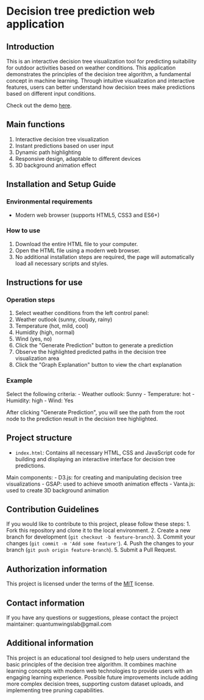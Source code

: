 <h1>Decision tree prediction web application</h1>
<h2>Introduction</h2>
<p>This is an interactive decision tree visualization tool for predicting suitability for outdoor activities based on weather conditions. This application demonstrates the principles of the decision tree algorithm, a fundamental concept in machine learning. Through intuitive visualization and interactive features, users can better understand how decision trees make predictions based on different input conditions. </p>

Check out the demo [here](https://quantumwings.github.io/Decision-Tree-Prediction/).

<h2>Main functions</h2>
<ol>
<li>Interactive decision tree visualization</li>
<li>Instant predictions based on user input</li>
<li>Dynamic path highlighting</li>
<li>Responsive design, adaptable to different devices</li>
<li>3D background animation effect</li>
</ol>
<h2>Installation and Setup Guide</h2>
<h3>Environmental requirements</h3>
<ul>
<li>Modern web browser (supports HTML5, CSS3 and ES6+)</li>
</ul>
<h3>How to use</h3>
<ol>
<li>Download the entire HTML file to your computer. </li>
<li>Open the HTML file using a modern web browser. </li>
<li>No additional installation steps are required, the page will automatically load all necessary scripts and styles. </li>
</ol>
<h2>Instructions for use</h2>
<h3>Operation steps</h3>
<ol>
<li>Select weather conditions from the left control panel:</li>
<li>Weather outlook (sunny, cloudy, rainy)</li>
<li>Temperature (hot, mild, cool)</li>
<li>Humidity (high, normal)</li>
<li>Wind (yes, no)</li>
<li>Click the "Generate Prediction" button to generate a prediction</li>
<li>Observe the highlighted predicted paths in the decision tree visualization area</li>
<li>Click the "Graph Explanation" button to view the chart explanation</li>
</ol>
<h3>Example</h3>
<p>Select the following criteria:
- Weather outlook: Sunny
- Temperature: hot
- Humidity: high
- Wind: Yes</p>
<p>After clicking "Generate Prediction", you will see the path from the root node to the prediction result in the decision tree highlighted. </p>
<h2>Project structure</h2>
<ul>
<li><code>index.html</code>: Contains all necessary HTML, CSS and JavaScript code for building and displaying an interactive interface for decision tree predictions. </li>
</ul>
<p>Main components:
- D3.js: for creating and manipulating decision tree visualizations
- GSAP: used to achieve smooth animation effects
- Vanta.js: used to create 3D background animation</p>
<h2>Contribution Guidelines</h2>
<p>If you would like to contribute to this project, please follow these steps:
1. Fork this repository and clone it to the local environment.
2. Create a new branch for development (<code>git checkout -b feature-branch</code>).
3. Commit your changes (<code>git commit -m 'Add some feature'</code>).
4. Push the changes to your branch (<code>git push origin feature-branch</code>).
5. Submit a Pull Request. </p>
<h2>Authorization information</h2>
<p>This project is licensed under the terms of the <a href="https://opensource.org/licenses/MIT">MIT</a> license. </p>
<h2>Contact information</h2>
<p>If you have any questions or suggestions, please contact the project maintainer: quantumwingslab@gmail.com</p>
<h2>Additional information</h2>
<p>This project is an educational tool designed to help users understand the basic principles of the decision tree algorithm. It combines machine learning concepts with modern web technologies to provide users with an engaging learning experience. Possible future improvements include adding more complex decision trees, supporting custom dataset uploads, and implementing tree pruning capabilities. </p>
